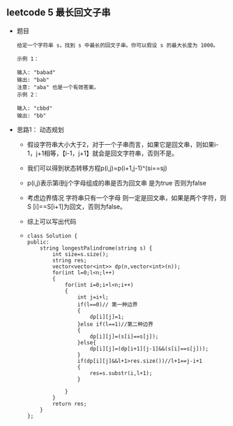 ## leetcode 5 最长回文子串

- 题目

  ```
  给定一个字符串 s，找到 s 中最长的回文子串。你可以假设 s 的最大长度为 1000。
  
  示例 1：
  
  输入: "babad"
  输出: "bab"
  注意: "aba" 也是一个有效答案。
  示例 2：
  
  输入: "cbbd"
  输出: "bb"
  ```

- 思路1： 动态规划

  - 假设字符串大小大于2，对于一个子串而言，如果它是回文串，则如果i-1，j+1相等，【i-1，j+1】就会是回文字符串，否则不是。

  - 我们可以得到状态转移方程p(i,j)=p(i+1,j-1)^(si==sj)

  - p(i,j)表示第i到j个字母组成的串是否为回文串 是为true 否则为false

  - 考虑边界情况 字符串只有一个字母 则一定是回文串，如果是两个字符，则S [i]==S[i+1]为回文，否则为false。

  - 综上可以写出代码

  - ```
    class Solution {
    public:
        string longestPalindrome(string s) {
            int size=s.size();
            string res;
            vector<vector<int>> dp(n,vector<int>(n));
            for(int l=0;l<n;l++)
            {
            	for(int i=0;i+l<n;i++)
            	{
            		int j=i+l;
            		if(l==0)// 第一种边界
            		{
            			dp[i][j]=1;
            		}else if(l==1)//第二种边界
            		{
            			dp[i][j]=(s[i]==s[j]);
            		}else{
            			dp[i][j]=(dp[i+1][j-1]&&(s[i]==s[j]));
            		}
            		if(dp[i][j]&&l+1>res.size())//l+1==j-i+1
            		{
            			res=s.substr(i,l+1);
            		}
            		
            	}
            }
            return res;
        }
    };
    ```

    